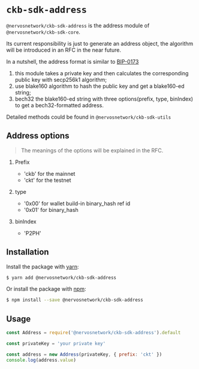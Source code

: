 # `ckb-sdk-address`

`@nervosnetwork/ckb-sdk-address` is the address module of `@nervosnetwork/ckb-sdk-core`.

Its current responsibility is just to generate an address object, the algorithm will be introduced in an RFC in the near future.

In a nutshell, the address format is similar to [BIP-0173](https://github.com/bitcoin/bips/blob/master/bip-0173.mediawiki)

1. this module takes a private key and then calculates the corresponding public key with secp256k1 algorithm;
2. use blake160 algorithm to hash the public key and get a blake160-ed string;
3. bech32 the blake160-ed string with three options(prefix, type, binIndex) to get a bech32-formatted address.

Detailed methods could be found in `@nervosnetwork/ckb-sdk-utils`

## Address options

> The meanings of the options will be explained in the RFC.

1. Prefix

   - 'ckb' for the mainnet
   - 'ckt' for the testnet

2. type

   - '0x00' for wallet build-in binary_hash ref id
   - '0x01' for binary_hash

3. binIndex

   - 'P2PH'

## Installation

Install the package with [yarn](https://yarnpkg.com/):

```sh
$ yarn add @nervosnetwork/ckb-sdk-address
```

Or install the package with [npm](https://npmjs.com):

```sh
$ npm install --save @nervosnetwork/ckb-sdk-address
```

## Usage

```javascript
const Address = require('@nervosnetwork/ckb-sdk-address').default

const privateKey = 'your private key'

const address = new Address(privateKey, { prefix: 'ckt' })
console.log(address.value)
```
